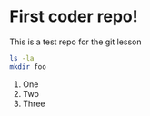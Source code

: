 # First  coder repo!

This is a test repo for the git lesson


```bash
ls -la
mkdir foo
```


1. One
2. Two
3. Three

